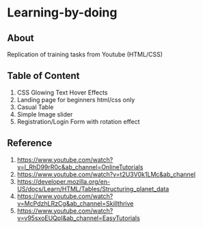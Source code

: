 # Learning-by-doing

## About

Replication of training tasks from Youtube (HTML/CSS)

## Table of Content

1. CSS Glowing Text Hover Effects
2. Landing page for beginners html/css only 
3. Casual Table
4. Simple Image slider
5. Registration/Login Form with rotation effect

## Reference

1. https://www.youtube.com/watch?v=I_RhD99rR0c&ab_channel=OnlineTutorials
2. https://www.youtube.com/watch?v=t2U3V0k1LMc&ab_channel
3. https://developer.mozilla.org/en-US/docs/Learn/HTML/Tables/Structuring_planet_data
4. https://www.youtube.com/watch?v=McPdzhLRzCg&ab_channel=Skillthrive 
5. https://www.youtube.com/watch?v=v95sxoEUQpI&ab_channel=EasyTutorials
